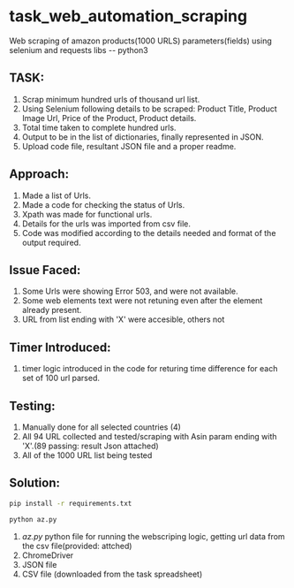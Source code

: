 # task_web_automation_scraping
Web scraping of amazon products(1000 URLS) parameters(fields) using selenium and requests libs -- python3

## TASK:
1. Scrap minimum hundred urls of thousand url list.
2. Using Selenium following details to be scraped:
Product Title, Product Image Url, Price of the Product, Product details.
3. Total time taken to complete hundred urls.
4. Output to be in the list of dictionaries, finally represented in JSON.
5. Upload code file, resultant JSON file and a proper readme.

## Approach:
1. Made a list of Urls.
2. Made a code for checking the status of Urls.
3. Xpath was made for functional urls.
4. Details for the urls was imported from csv file.
5. Code was modified according to the details needed and format of the output required.

## Issue Faced:
1. Some Urls were showing Error 503, and were not available.
2. Some web elements text were not retuning even after the element already present.
3. URL from list ending with 'X' were accesible, others not

## Timer Introduced:
1. timer logic introduced in the code for returing time difference for each set of 100 url parsed.

## Testing: 
1. Manually done for all selected countries (4)
2. All 94 URL collected and tested/scraping with Asin param ending with 'X'.(89 passing: result Json attached)
3. All of the 1000 URL list being tested

## Solution:
```bash
pip install -r requirements.txt
```

```bash
python az.py
```
1. *az.py* python file for running the webscriping logic, getting url data from the csv file(provided: attched)
2. ChromeDriver
3. JSON file
4. CSV file (downloaded from the task spreadsheet)
